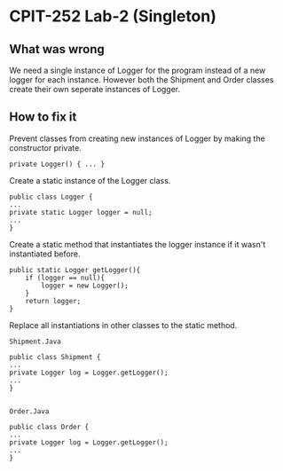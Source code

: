 # CPIT-252 Lab-2 (Singleton)


## What was wrong
We need a single instance of Logger for the program instead of a new logger for each instance. However both the Shipment and Order classes create their own seperate instances of Logger.

## How to fix it
Prevent classes from creating new instances of Logger by making the constructor private.

    private Logger() { ... }

Create a static instance of the Logger class.

    public class Logger {
    ...
    private static Logger logger = null;
    ...
    }

Create a static method that instantiates the logger instance if it wasn't instantiated before.

    public static Logger getLogger(){
        if (logger == null){
            logger = new Logger();
        }
        return logger;
    }

Replace all instantiations in other classes to the static method.

    Shipment.Java
    
    public class Shipment {
    ...
    private Logger log = Logger.getLogger();
    ...
    }


	Order.Java
	
    public class Order {
    ...
    private Logger log = Logger.getLogger();
    ...
    }
